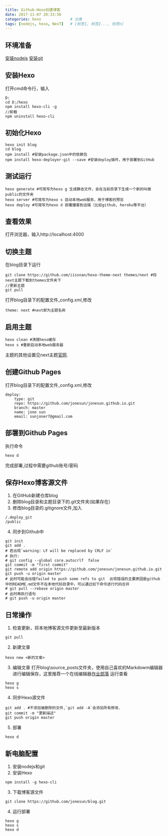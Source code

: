 ```yaml
---
title: Github-Hexo创建博客
date: 2017-11-07 20:33:50
categories: hexo             # 分类
tags: [nodejs, hexo, NexT]   # [标签1, 标签2..., 标签n]
---
```


## 环境准备 ##
[安装nodejs][1]
[安装git][2]

## 安装Hexo ##
打开cmd命令行，输入
```
D:
cd D:/hexo
npm install hexo-cli -g
//卸载
npm uninstall hexo-cli
```

## 初始化Hexo ##
```
hexo init blog
cd blog
npm install #安装package.json中的依赖包
npm install hexo-deployer-git --save #安装deploy插件，用于部署到GitHub
```

## 测试运行 ##
```
hexo generate #可简写为hexo g 生成静态文件，会在当前目录下生成一个新的叫做public的文件夹
hexo server #可简写为hexo s 启动本地web服务，用于博客的预览
hexo deploy #可简写为hexo d 部署播客到远端（比如github, heroku等平台）
```

## 查看效果 ##
打开浏览器，输入http://localhost:4000

## 切换主题 ##
在blog目录下运行
```
git clone https://github.com/iissnan/hexo-theme-next themes/next #将next主题下载到themes文件夹下
//更新主题
git pull
```
打开blog目录下的配置文件_config.xml,修改
```
theme: next #next即为主题名称
```

## 启用主题 ##
```
hexo clean #清理hexo缓存
hexo s #重新启动本地web服务器
```
主题的其他设置见next主题[官网][3].

## 创建Github Pages ##
打开blog目录下的配置文件_config.xml,修改
```
deploy:
    type: git
    repo: https://github.com/jonesun/jonesun.github.io.git
    branch: master
    name: jone sun
    email: sunjoner7@gmail.com
```
## 部署到Github Pages ##
执行命令
```
hexo d
```
完成部署,过程中需要github账号/密码

## 保存Hexo博客源文件 ##

1. 在GitHub新建仓库blog 
2. 删除blog目录和主题目录下的.git文件夹(如果存在)
3. 修改blog目录的.gitignore文件,加入
```
/.deploy_git
/public
```
4. 同步到Github中
```
git init 
git add .
# 若出现`warning: LF will be replaced by CRLF in`
# 执行:
# git config --global core.autocrlf  false
git commit -m "first commit"
git remote add origin https://github.com/jonesun/jonesun.github.io.git
git push -u origin master
# 此时可能会出错failed to push some refs to git  出现错误的主要原因是github中的README.md文件不在本地代码目录中，可以通过如下命令进行代码合并
# git pull --rebase origin master
# 此时再执行语句 
# git push -u origin master
```

## 日常操作 ##
1. 检查更新，将本地博客源文件更新至最新版本
```
git pull
```
2. 新建文章
```
hexo new <新的文章>
```
3. 编辑文章
打开blog\source\_posts文件夹，使用自己喜欢的Markdowm编辑器进行编辑保存，这里推荐一个在线编辑器[作业部落][4]
运行查看
```
hexo g
hexo s
```
4. 同步Hexo源文件
```
git add . #不添加被删除的文件,`git add -A`会添加所有修改.
git commit -m "更新描述"
git push origin master
```
5. 部署
```
hexo d
```

## 新电脑配置 ##
1. 安装nodejs和git
2. 安装Hexo
```
npm install -g hexo-cli
```
3. 下载博客源文件
```
git clone https://github.com/jonesun/blog.git
```
4. 运行部署
```
hexo g
hexo s
hexo d
```

  [1]: https://nodejs.org/en/
  [2]: https://git-scm.com/
  [3]: http://theme-next.iissnan.com/
  [4]: https://www.zybuluo.com/mdeditor

